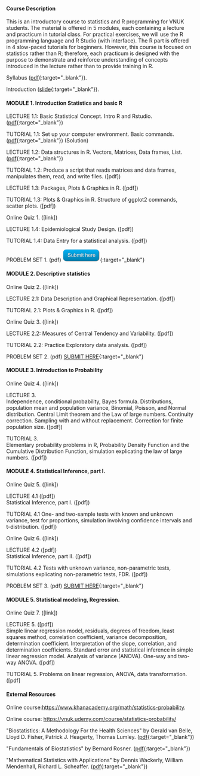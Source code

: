 
#### Course Description
This is an introductory course to statistics and R programming for VNUK students. The material is offered in 5 modules, each containing a lecture and practicum in tutorial class. For practical exercises, we will use the R programming language and R Studio (with interface). The R part is offered in 4 slow-paced tutorials for beginners. However, this course is focused on statistics rather than R; therefore, each practicum is designed with the purpose to demonstrate and reinforce understanding of concepts introduced in the lecture rather than to provide training in R.  

Syllabus ([pdf](https://drive.google.com/file/d/1sEa72QaSQg37LZC89UcNj_Shn1Ff-5FX/view?usp=sharing){:target="_blank"}).  

Introduction ([slide](https://drive.google.com/file/d/1FVI7iLQ2LChhpv6kn90Lk5qIdq5McfWC/view?usp=sharing){:target="_blank"}).  

#### MODULE 1. Introduction Statistics and basic R  
LECTURE 1.1: Basic Statistical Concept. Intro R and Rstudio. ([pdf](https://drive.google.com/file/d/1ATOy7jhOkjhvgASO456EqNdCz3UdkRLX/view?usp=sharing){:target="_blank"})  

TUTORIAL 1.1: Set up your computer environment. Basic commands. ([pdf](https://drive.google.com/file/d/1pzLPXw2KcSLVOmuRSZnFK3p0N36Mr4Yb/view?usp=sharing){:target="_blank"}) (Solution)    

LECTURE 1.2: Data structures in R. Vectors, Matrices, Data frames, List. ([pdf](https://drive.google.com/file/d/1IeKLNP1gjGO_rB2fsXsZJNUSRSNK2Mcy/view?usp=sharing){:target="_blank"})  

TUTORIAL 1.2: Produce a script that reads matrices and data frames, manipulates them, read, and write files. ([pdf])  

LECTURE 1.3: Packages, Plots & Graphics in R. ([pdf])  

TUTORIAL 1.3: Plots & Graphics in R. Structure of ggplot2 commands, scatter plots. ([pdf])  

Online Quiz 1. ([link])  

LECTURE 1.4: Epidemiological Study Design. ([pdf])  

TUTORIAL 1.4: Data Entry for a statistical analysis. ([pdf])  

PROBLEM SET 1. (pdf) [![](img/submit.png)](#){:target="_blank"}  

#### MODULE 2. Descriptive statistics
Online Quiz 2. ([link])  

LECTURE 2.1: Data Description and Graphical Representation. ([pdf])  

TUTORIAL 2.1: Plots & Graphics in R. ([pdf])  

Online Quiz 3. ([link])  

LECTURE 2.2: Measures of Central Tendency and Variability. ([pdf])  

TUTORIAL 2.2: Practice Exploratory data analysis. ([pdf])  

PROBLEM SET 2. (pdf) [SUBMIT HERE](#){:target="_blank"}  

#### MODULE 3. Introduction to Probability
Online Quiz 4. ([link])  

LECTURE 3.  
Independence, conditional probability, Bayes formula. Distributions, population mean and population variance, Binomial, Poisson, and Normal distribution. Central Limit theorem and the Law of large numbers. Continuity correction. Sampling with and without replacement. Correction for finite population size. ([pdf])  

TUTORIAL 3.  
Elementary probability problems in R, Probability Density Function and the Cumulative Distribution Function, simulation explicating the law of large numbers. ([pdf])  

#### MODULE 4. Statistical Inference, part I.
Online Quiz 5. ([link])  

LECTURE 4.1 ([pdf])  
Statistical Inference, part I. ([pdf])  

TUTORIAL 4.1 One- and two-sample tests with known and unknown variance, test for proportions, simulation involving confidence intervals and t-distribution. ([pdf])  

Online Quiz 6. ([link])  

LECTURE 4.2 ([pdf])  
Statistical Inference, part II. ([pdf])  

TUTORIAL 4.2 Tests with unknown variance, non-parametric tests, simulations explicating non-parametric tests, FDR. ([pdf])  

PROBLEM SET 3. (pdf) [SUBMIT HERE](#){:target="_blank"}  

#### MODULE 5. Statistical modeling, Regression.
Online Quiz 7. ([link])  

LECTURE 5. ([pdf])  
Simple linear regression model, residuals, degrees of freedom, least squares method, correlation coefficient, variance decomposition, determination coefficient. Interpretation of the slope, correlation, and determination coefficients. Standard error and statistical inference in simple linear regression model. Analysis of variance (ANOVA). One-way and two-way ANOVA. ([pdf])  

TUTORIAL 5. Problems on linear regression, ANOVA, data transformation. ([pdf]  

#### External Resources
Online course:https://www.khanacademy.org/math/statistics-probability.  

Online course: https://vnuk.udemy.com/course/statistics-probability/  

"Biostatistics: A Methodology For the Health Sciences" by Gerald van Belle, Lloyd D. Fisher, Patrick J. Heagerty, Thomas Lumley. ([pdf](https://drive.google.com/file/d/1vJA265WMp35vMkWuyHyIskUEpt0GBe2_/view?usp=sharing){:target="_blank"})  

"Fundamentals of Biostatistics" by Bernard Rosner. ([pdf](https://drive.google.com/file/d/1qwbCk2xcGdPkEz0kxN-yfe_SAgY5K7VB/view?usp=sharing){:target="_blank"})  

"Mathematical Statistics with Applications" by Dennis Wackerly, William Mendenhall, Richard L. Scheaffer. ([pdf](https://drive.google.com/file/d/1I4ENykDHBqR7fnMWbYA0zhyVLtUDT-Ua/view?usp=sharing){:target="_blank"})  

